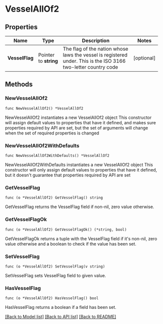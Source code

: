# VesselAllOf2

## Properties

Name | Type | Description | Notes
------------ | ------------- | ------------- | -------------
**VesselFlag** | Pointer to **string** | The flag of the nation whose laws the vessel is registered under. This is the ISO 3166 two-letter country code | [optional] 

## Methods

### NewVesselAllOf2

`func NewVesselAllOf2() *VesselAllOf2`

NewVesselAllOf2 instantiates a new VesselAllOf2 object
This constructor will assign default values to properties that have it defined,
and makes sure properties required by API are set, but the set of arguments
will change when the set of required properties is changed

### NewVesselAllOf2WithDefaults

`func NewVesselAllOf2WithDefaults() *VesselAllOf2`

NewVesselAllOf2WithDefaults instantiates a new VesselAllOf2 object
This constructor will only assign default values to properties that have it defined,
but it doesn't guarantee that properties required by API are set

### GetVesselFlag

`func (o *VesselAllOf2) GetVesselFlag() string`

GetVesselFlag returns the VesselFlag field if non-nil, zero value otherwise.

### GetVesselFlagOk

`func (o *VesselAllOf2) GetVesselFlagOk() (*string, bool)`

GetVesselFlagOk returns a tuple with the VesselFlag field if it's non-nil, zero value otherwise
and a boolean to check if the value has been set.

### SetVesselFlag

`func (o *VesselAllOf2) SetVesselFlag(v string)`

SetVesselFlag sets VesselFlag field to given value.

### HasVesselFlag

`func (o *VesselAllOf2) HasVesselFlag() bool`

HasVesselFlag returns a boolean if a field has been set.


[[Back to Model list]](../README.md#documentation-for-models) [[Back to API list]](../README.md#documentation-for-api-endpoints) [[Back to README]](../README.md)


